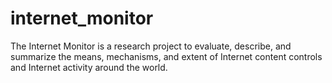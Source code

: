 internet_monitor
================

The Internet Monitor is a research project to evaluate, describe, and summarize the means, mechanisms, and extent of Internet content controls and Internet activity around the world.
